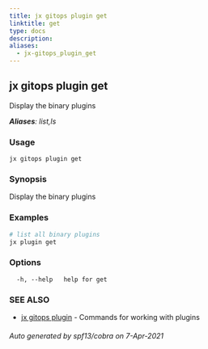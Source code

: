 ```yaml
---
title: jx gitops plugin get
linktitle: get
type: docs
description: 
aliases:
  - jx-gitops_plugin_get
---
```


## jx gitops plugin get

Display the binary plugins

***Aliases**: list,ls*

### Usage

```
jx gitops plugin get
```

### Synopsis

Display the binary plugins

### Examples

  ```bash
  # list all binary plugins
  jx plugin get

  ```
### Options

```
  -h, --help   help for get
```

### SEE ALSO

* [jx gitops plugin](..)	 - Commands for working with plugins

###### Auto generated by spf13/cobra on 7-Apr-2021
